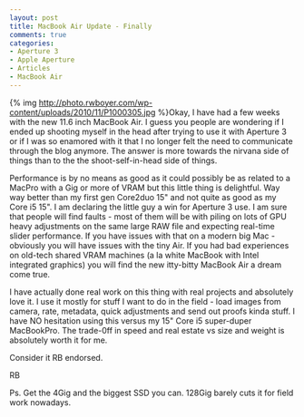 ```yaml
---
layout: post
title: MacBook Air Update - Finally
comments: true
categories:
- Aperture 3
- Apple Aperture
- Articles
- MacBook Air
---
```

{% img http://photo.rwboyer.com/wp-content/uploads/2010/11/P1000305.jpg %}Okay, I have had a few weeks with the new 11.6 inch MacBook Air. I guess you people are wondering if I ended up shooting myself in the head after trying to use it with Aperture 3 or if I was so enamored with it that I no longer felt the need to communicate through the blog anymore. The answer is more towards the nirvana side of things than to the the shoot-self-in-head side of things.

Performance is by no means as good as it could possibly be as related to a MacPro with a Gig or more of VRAM but this little thing is delightful. Way way better than my first gen Core2duo 15" and not quite as good as my Core i5 15". I am declaring the little guy a win for Aperture 3 use. I am sure that people will find faults - most of them will be with piling on lots of GPU heavy adjustments on the same large RAW file and expecting real-time slider performance. If you have issues with that on a modern big Mac - obviously you will have issues with the tiny Air. If you had bad experiences on old-tech shared VRAM machines (a la white MacBook with Intel integrated graphics) you will find the new itty-bitty MacBook Air a dream come true.

I have actually done real work on this thing with real projects and absolutely love it. I use it mostly for stuff I want to do in the field - load images from camera, rate, metadata, quick adjustments and send out proofs kinda stuff. I have NO hesitation using this versus my 15" Core i5 super-duper MacBookPro. The trade-0ff in speed and real estate vs size and weight is absolutely worth it for me.

Consider it RB endorsed.

RB

Ps. Get the 4Gig and the biggest SSD you can. 128Gig barely cuts it for field work nowadays.
